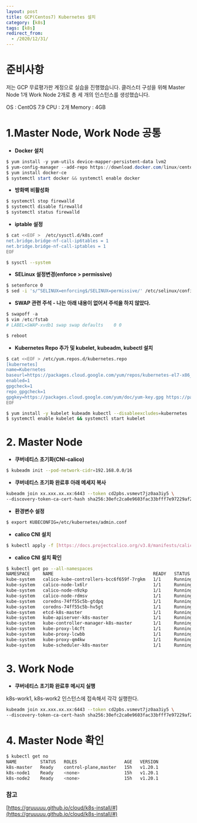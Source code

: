 ```yaml
---
layout: post
title: GCP(Centos7) Kubernetes 설치
category: [k8s]
tags: [k8s]
redirect_from:
  - /2020/12/31/
---
```


# 준비사항

저는 GCP 무료평가판 계정으로 실습을 진행했습니다.
클러스터 구성을 위해 Master Node 1개 Work Node 2개로 총 세 개의 인스턴스를 생성했습니다.

OS : CentOS 7.9
CPU : 2개
Memory : 4GB


# 1.Master Node, Work Node 공통

- **Docker 설치**

```powershell
$ yum install -y yum-utils device-mapper-persistent-data lvm2
$ yum-config-manager --add-repo https://download.docker.com/linux/centos/docker-ce.repo
$ yum install docker-ce
$ systemctl start docker && systemctl enable docker
```

- **방화벽 비활성화**

```powershell
$ systemctl stop firewalld
$ systemctl disable firewalld
$ systemctl status firewalld
```

- **iptable 설정**

```bash
$ cat <<EOF >  /etc/sysctl.d/k8s.conf
net.bridge.bridge-nf-call-ip6tables = 1
net.bridge.bridge-nf-call-iptables = 1
EOF

$ sysctl --system
```

- **SELinux 설정변경(enforce > permissive)**

```bash
$ setenforce 0
$ sed -i 's/^SELINUX=enforcing$/SELINUX=permissive/' /etc/selinux/config
```

- **SWAP 관련 주석 - 나는 아래 내용이 없어서 주석을 하지 않았다.**

```powershell
$ swapoff -a
$ vim /etc/fstab
# LABEL=SWAP-xvdb1 swap swap defaults    0 0

$ reboot
```

- **Kubernetes Repo 추가 및 kubelet, kubeadm, kubectl 설치**

```bash
$ cat <<EOF > /etc/yum.repos.d/kubernetes.repo
[kubernetes]
name=Kubernetes
baseurl=https://packages.cloud.google.com/yum/repos/kubernetes-el7-x86_64
enabled=1
gpgcheck=1
repo_gpgcheck=1
gpgkey=https://packages.cloud.google.com/yum/doc/yum-key.gpg https://packages.cloud.google.com/yum/doc/rpm-package-key.gpg
EOF

$ yum install -y kubelet kubeadm kubectl --disableexcludes=kubernetes
$ systemctl enable kubelet && systemctl start kubelet
```

# **2. Master Node**

- **쿠버네티스 초기화(CNI-calico)**

```bash
$ kubeadm init --pod-network-cidr=192.168.0.0/16
```

- **쿠버네티스 초기화 완료후 아래 메세지 복사**

```bash
kubeadm join xx.xxx.xx.xx:6443 --token cd2pbs.vsmevt7jz0aa3iy5 \
--discovery-token-ca-cert-hash sha256:30efc2ca0e9603fac33bfff7e97229af261167657fdeff2ed5954cbeb8e620d1
```

- **환경변수 설정**

```bash
$ export KUBECONFIG=/etc/kubernetes/admin.conf
```

- **calico CNI 설치**

```bash
$ kubectl apply -f [https://docs.projectcalico.org/v3.8/manifests/calico.yaml](https://docs.projectcalico.org/v3.8/manifests/calico.yaml)
```

- **calico CNI 설치 확인**

```bash
$ kubectl get po --all-namespaces
NAMESPACE     NAME                                      READY   STATUS    RESTARTS   AGE
kube-system   calico-kube-controllers-bcc6f659f-7rgkm   1/1     Running   0          15h
kube-system   calico-node-lx6lr                         1/1     Running   0          15h
kube-system   calico-node-n9zkp                         1/1     Running   0          15h
kube-system   calico-node-rdmsv                         1/1     Running   0          15h
kube-system   coredns-74ff55c5b-gtdpq                   1/1     Running   0          15h
kube-system   coredns-74ff55c5b-hv5gt                   1/1     Running   0          15h
kube-system   etcd-k8s-master                           1/1     Running   0          15h
kube-system   kube-apiserver-k8s-master                 1/1     Running   0          15h
kube-system   kube-controller-manager-k8s-master        1/1     Running   0          15h
kube-system   kube-proxy-l4cft                          1/1     Running   0          15h
kube-system   kube-proxy-lcwbb                          1/1     Running   0          15h
kube-system   kube-proxy-qm4kw                          1/1     Running   0          15h
kube-system   kube-scheduler-k8s-master                 1/1     Running   0          15h
```

# 3. Work Node

- **쿠버네티스 초기화 완료후 메시지 실행**

k8s-work1, k8s-work2 인스턴스에 접속해서 각각 실행한다.

```bash
kubeadm join xx.xxx.xx.xx:6443 --token cd2pbs.vsmevt7jz0aa3iy5 \
--discovery-token-ca-cert-hash sha256:30efc2ca0e9603fac33bfff7e97229af261167657fdeff2ed5954cbeb8e620d1
```

# 4. Master Node 확인

```bash
$ kubectl get no
NAME         STATUS   ROLES                  AGE   VERSION
k8s-master   Ready    control-plane,master   15h   v1.20.1
k8s-node1    Ready    <none>                 15h   v1.20.1
k8s-node2    Ready    <none>                 15h   v1.20.1
```

### **참고**

[https://gruuuuu.github.io/cloud/k8s-install/#](https://gruuuuu.github.io/cloud/k8s-install/#)